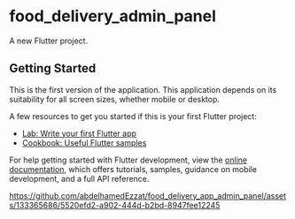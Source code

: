 # food_delivery_admin_panel

A new Flutter project.

## Getting Started

This is the first version of the application. This application depends on its suitability for all screen sizes, whether mobile or desktop.

A few resources to get you started if this is your first Flutter project:

- [Lab: Write your first Flutter app](https://docs.flutter.dev/get-started/codelab)
- [Cookbook: Useful Flutter samples](https://docs.flutter.dev/cookbook)

For help getting started with Flutter development, view the
[online documentation](https://docs.flutter.dev/), which offers tutorials,
samples, guidance on mobile development, and a full API reference.




https://github.com/abdelhamedEzzat/food_delivery_app_admin_panel/assets/133365686/5520efd2-a902-444d-b2bd-8947fee12245

